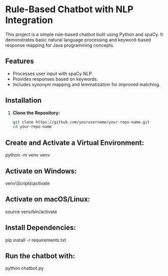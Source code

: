 # Rule-Based Chatbot with NLP Integration

This project is a simple rule-based chatbot built using Python and spaCy. It demonstrates basic natural language processing and keyword-based response mapping for Java programming concepts.

## Features
- Processes user input with spaCy NLP.
- Provides responses based on keywords.
- Includes synonym mapping and lemmatization for improved matching.

## Installation

1. **Clone the Repository:**
   ```bash
   git clone https://github.com/yourusername/your-repo-name.git
   cd your-repo-name

## Create and Activate a Virtual Environment:
   python -m venv venv
   
## Activate on Windows:
venv\Scripts\activate

## Activate on macOS/Linux:
source venv/bin/activate

## Install Dependencies:
pip install -r requirements.txt

## Run the chatbot with:
python chatbot.py

